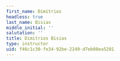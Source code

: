 ```yaml
---
first_name: Dimitrios
headless: true
last_name: Bisias
middle_initial: ''
salutation: ''
title: Dimitrios Bisias
type: instructor
uid: f46c1c30-fe34-92be-2249-d7eb08ea5201
---
```

